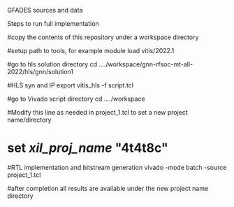 GFADES sources and data

Steps to run full implementation

#copy the contents of this repository under a workspace directory

#setup path to tools, for example
module load vitis/2022.1

#go to hls solution directory
cd ..../workspace/gnn-rfsoc-mt-all-2022/hls/gnn/solution1

#HLS syn and IP export
vitis_hls -f script.tcl 

#go to Vivado script directory
cd ..../workspace

#Modify this line as needed in project_1.tcl to set a new project name/directory
# set _xil_proj_name_ "4t4t8c"

#RTL implementation and bitstream generation
vivado -mode batch -source project_1.tcl  

#after completion all results are available under the new project name directory
